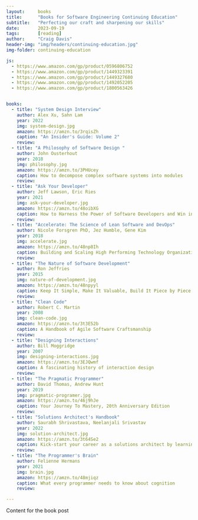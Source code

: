```yaml
---
layout:     books
title:      "Books for Software Engineering Continuing Education"
subtitle:   "Perfecting our craft and sharpening our skills"
date:       2023-09-19
tags:       [reading]
author:     "Craig Davis"
header-img: "img/headers/continuing-education.jpg"
img-folder: continuing-education

js: 
  - https://www.amazon.com/gp/product/0596806752
  - https://www.amazon.com/gp/product/1449323391
  - https://www.amazon.com/gp/product/1449327680
  - https://www.amazon.com/gp/product/1492052205
  - https://www.amazon.com/gp/product/1800563426


books:
  - title: "System Design Interview"
    author: Alex Xu, Sahn Lam
    year: 2022
    img: system-design.jpg
    amazon: https://amzn.to/3rqisZh
    caption: "An Insider's Guide: Volume 2"
    review:
  - title: "A Philosophy of Software Design "
    author: John Ousterhout
    year: 2018
    img: philosophy.jpg
    amazon: https://amzn.to/3PHUcey
    caption: How to decompose complex software systems into modules
    review:
  - title: "Ask Your Developer"
    author: Jeff Lawson, Eric Ries 
    year: 2021
    img: ask-your-developer.jpg
    amazon: https://amzn.to/48oibXG
    caption: How to Harness the Power of Software Developers and Win in the 21st Century
    review:
  - title: "Accelerate: The Science of Lean Software and DevOps"
    author: Nicole Forsgren PhD, Jez Humble, Gene Kim 
    year: 2018
    img: accelerate.jpg
    amazon: https://amzn.to/48np8Ih
    caption: Building and Scaling High Performing Technology Organizations
    review:
  - title: "The Nature of Software Development"
    author: Ron Jeffries
    year: 2015
    img: nature-of-development.jpg
    amazon: https://amzn.to/48npyyl
    caption: Keep It Simple, Make It Valuable, Build It Piece by Piece
    review:
  - title: "Clean Code"
    author: Robert C. Martin
    year: 2008
    img: clean-code.jpg
    amazon: https://amzn.to/3t3E52b
    caption: A Handbook of Agile Software Craftsmanship
    review:
  - title: "Designing Interactions"
    author: Bill Moggridge
    year: 2007
    img: designing-interactions.jpg
    amazon: https://amzn.to/3EJQwmf
    caption: A fascinating history of interaction design
    review:
  - title: "The Pragmatic Programmer"
    author: David Thomas, Andrew Hunt
    year: 2019
    img: pragmatic-programer.jpg
    amazon: https://amzn.to/46j9hJe
    caption: Your Journey To Mastery, 20th Anniversary Edition
    review:
  - title: "Solutions Architect's Handbook"
    author: Saurabh Shrivastava, Neelanjali Srivastav
    year: 2022
    img: solution-architect.jpg
    amazon: https://amzn.to/3t64Se2
    caption: Kick-start your career as a solutions architect by learning architecture design principles and strategies, 2nd Edition
    review:
  - title: "The Programmer's Brain"
    author: Felienne Hermans
    year: 2021
    img: brain.jpg
    amazon: https://amzn.to/48mjiqz
    caption: What every programmer needs to know about cognition
    review:

---
```


Content for the book post
